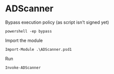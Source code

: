 # ADScanner

Bypass execution policy (as script isn't signed yet)
```
powershell -ep bypass
```

Import the module
```
Import-Module .\ADScanner.psd1
```

Run
```
Invoke-ADScanner
```